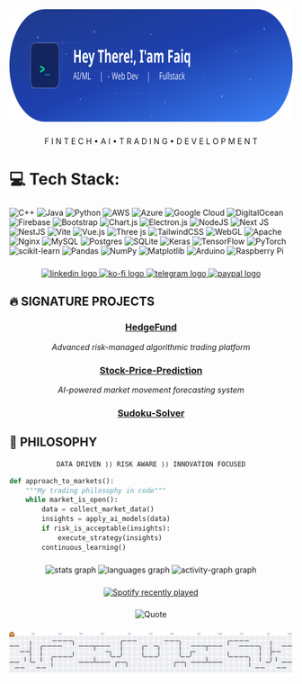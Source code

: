 <div align="center">
  <img height="200" src="/assets/github-header-image.svg"  />
</div>

###

<p align="center">F I N T E C H  •  A I  •  T R A D I N G  •  D E V E L O P M E N T</p>

# 💻 Tech Stack:
###
![C++](https://img.shields.io/badge/c++-%2300599C.svg?style=flat&logo=c%2B%2B&logoColor=white) ![Java](https://img.shields.io/badge/java-%23ED8B00.svg?style=flat&logo=openjdk&logoColor=white) ![Python](https://img.shields.io/badge/python-3670A0?style=flat&logo=python&logoColor=ffdd54) ![AWS](https://img.shields.io/badge/AWS-%23FF9900.svg?style=flat&logo=amazon-aws&logoColor=white) ![Azure](https://img.shields.io/badge/azure-%230072C6.svg?style=flat&logo=microsoftazure&logoColor=white) ![Google Cloud](https://img.shields.io/badge/GoogleCloud-%234285F4.svg?style=flat&logo=google-cloud&logoColor=white) ![DigitalOcean](https://img.shields.io/badge/DigitalOcean-%230167ff.svg?style=flat&logo=digitalOcean&logoColor=white) ![Firebase](https://img.shields.io/badge/firebase-%23039BE5.svg?style=flat&logo=firebase) ![Bootstrap](https://img.shields.io/badge/bootstrap-%238511FA.svg?style=flat&logo=bootstrap&logoColor=white) ![Chart.js](https://img.shields.io/badge/chart.js-F5788D.svg?style=flat&logo=chart.js&logoColor=white) ![Electron.js](https://img.shields.io/badge/Electron-191970?style=flat&logo=Electron&logoColor=white) ![NodeJS](https://img.shields.io/badge/node.js-6DA55F?style=flat&logo=node.js&logoColor=white) ![Next JS](https://img.shields.io/badge/Next-black?style=flat&logo=next.js&logoColor=white) ![NestJS](https://img.shields.io/badge/nestjs-%23E0234E.svg?style=flat&logo=nestjs&logoColor=white) ![Vite](https://img.shields.io/badge/vite-%23646CFF.svg?style=flat&logo=vite&logoColor=white) ![Vue.js](https://img.shields.io/badge/vue.js-%2335495e.svg?style=flat&logo=vuedotjs&logoColor=%234FC08D) ![Three js](https://img.shields.io/badge/threejs-black?style=flat&logo=three.js&logoColor=white) ![TailwindCSS](https://img.shields.io/badge/tailwindcss-%2338B2AC.svg?style=flat&logo=tailwind-css&logoColor=white) ![WebGL](https://img.shields.io/badge/WebGL-990000?logo=webgl&logoColor=white&style=flat) ![Apache](https://img.shields.io/badge/apache-%23D42029.svg?style=flat&logo=apache&logoColor=white) ![Nginx](https://img.shields.io/badge/nginx-%23009639.svg?style=flat&logo=nginx&logoColor=white) ![MySQL](https://img.shields.io/badge/mysql-4479A1.svg?style=flat&logo=mysql&logoColor=white) ![Postgres](https://img.shields.io/badge/postgres-%23316192.svg?style=flat&logo=postgresql&logoColor=white) ![SQLite](https://img.shields.io/badge/sqlite-%2307405e.svg?style=flat&logo=sqlite&logoColor=white) ![Keras](https://img.shields.io/badge/Keras-%23D00000.svg?style=flat&logo=Keras&logoColor=white) ![TensorFlow](https://img.shields.io/badge/TensorFlow-%23FF6F00.svg?style=flat&logo=TensorFlow&logoColor=white) ![PyTorch](https://img.shields.io/badge/PyTorch-%23EE4C2C.svg?style=flat&logo=PyTorch&logoColor=white) ![scikit-learn](https://img.shields.io/badge/scikit--learn-%23F7931E.svg?style=flat&logo=scikit-learn&logoColor=white) ![Pandas](https://img.shields.io/badge/pandas-%23150458.svg?style=flat&logo=pandas&logoColor=white) ![NumPy](https://img.shields.io/badge/numpy-%23013243.svg?style=flat&logo=numpy&logoColor=white) ![Matplotlib](https://img.shields.io/badge/Matplotlib-%23ffffff.svg?style=flat&logo=Matplotlib&logoColor=black) ![Arduino](https://img.shields.io/badge/-Arduino-00979D?style=flat&logo=Arduino&logoColor=white) ![Raspberry Pi](https://img.shields.io/badge/-Raspberry_Pi-C51A4A?style=flat&logo=Raspberry-Pi)

###

<div align="center">
  <a href="https://www.linkedin.com/in/faiq-hammam-mutaqin-9a3733217/" target="_blank">
    <img src="https://img.shields.io/static/v1?message=LinkedIn&logo=linkedin&label=&color=0077B5&logoColor=white&labelColor=&style=for-the-badge" height="25" alt="linkedin logo"  />
  </a>
  <a href="https://ko-fi.com/cyclocerine" target="_blank">
    <img src="https://img.shields.io/static/v1?message=Ko-fi&logo=ko-fi&label=&color=F16061&logoColor=white&labelColor=&style=for-the-badge" height="25" alt="ko-fi logo"  />
  </a>
  <a href="https://t.me/luajalah" target="_blank">
    <img src="https://img.shields.io/static/v1?message=Telegram&logo=telegram&label=&color=2CA5E0&logoColor=white&labelColor=&style=for-the-badge" height="25" alt="telegram logo"  />
  </a>
  <a href="https://paypal.me/cyclocerine?country.x=ID&locale.x=id_ID" target="_blank">
    <img src="https://img.shields.io/static/v1?message=PayPal&logo=paypal&label=&color=00457C&logoColor=white&labelColor=&style=for-the-badge" height="25" alt="paypal logo"  />
  </a>
</div>

###
## 🔥 SIGNATURE PROJECTS

<div align="center">

### [HedgeFund](https://github.com/cyclocerine/HedgeFund)

*Advanced risk-managed algorithmic trading platform*

### [Stock-Price-Prediction](https://github.com/cyclocerine/Stock-Price-Prediction)

*AI-powered market movement forecasting system*

### [Sudoku-Solver](https://github.com/cyclocerine/Sudoku-Solver)
</div>

## 🧠 PHILOSOPHY

<div align="center">

```
DATA DRIVEN ⟩⟩ RISK AWARE ⟩⟩ INNOVATION FOCUSED
```

</div>

```python
def approach_to_markets():
    """My trading philosophy in code"""
    while market_is_open():
        data = collect_market_data()
        insights = apply_ai_models(data)
        if risk_is_acceptable(insights):
            execute_strategy(insights)
        continuous_learning()
```

###

<div align="center">
  <img src="https://github-readme-stats.vercel.app/api?username=cyclocerine&hide_title=false&hide_rank=false&show_icons=true&include_all_commits=true&count_private=true&disable_animations=false&theme=dracula&locale=en&hide_border=false&order=1" height="150" alt="stats graph"  />
  <img src="https://github-readme-stats.vercel.app/api/top-langs?username=cyclocerine&locale=en&hide_title=false&layout=compact&card_width=320&langs_count=5&theme=dracula&hide_border=false&order=2" height="150" alt="languages graph"  />
  <img src="https://github-readme-activity-graph.vercel.app/graph?username=cyclocerine&radius=16&theme=github-light&area=true&order=5&hide_title=false&hide_border=true&bg_color=F1F6F9&area_color=A4DD00" height="300" alt="activity-graph graph"  />
</div>

###

<div align="center">
  <a href="https://open.spotify.com/user/d70i4umn8pce6gi650yd8ujpo">
    <img src="https://spotify-recently-played-readme.vercel.app/api?user=d70i4umn8pce6gi650yd8ujpo&count=2" alt="Spotify recently played"  />
  </a>
</div>

###

<div align="center">
<img src="https://quotes-github-readme.vercel.app/api?type=horizontal&theme=radical" alt="Quote"  />
</div>

###

<picture>
  <source media="(prefers-color-scheme: dark)" srcset="https://raw.githubusercontent.com/cyclocerine/cyclocerine/output/pacman-contribution-graph-dark.svg">
  <source media="(prefers-color-scheme: light)" srcset="https://raw.githubusercontent.com/cyclocerine/cyclocerine/output/pacman-contribution-graph.svg">
  <img alt="pacman contribution graph" src="https://raw.githubusercontent.com/cyclocerine/cyclocerine/output/pacman-contribution-graph.svg">
</picture>

###